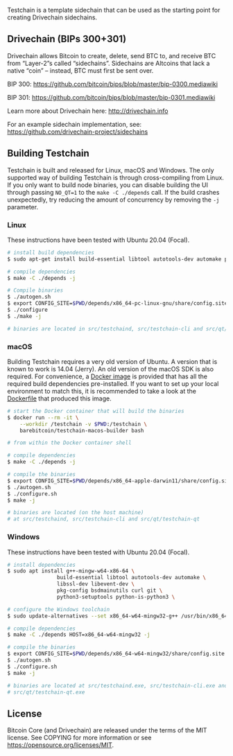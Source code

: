 Testchain is a template sidechain that can be used as the starting point for creating Drivechain sidechains.

## Drivechain (BIPs 300+301)
Drivechain allows Bitcoin to create, delete, send BTC to, and receive BTC from “Layer-2”s called “sidechains”. Sidechains are Altcoins that lack a native “coin” – instead, BTC must first be sent over.

BIP 300: https://github.com/bitcoin/bips/blob/master/bip-0300.mediawiki

BIP 301: https://github.com/bitcoin/bips/blob/master/bip-0301.mediawiki

Learn more about Drivechain here: http://drivechain.info

For an example sidechain implementation, see: https://github.com/drivechain-project/sidechains

## Building Testchain

Testchain is built and released for Linux, macOS and Windows. The only supported
way of building Testchain is through cross-compiling from Linux. If you only want
to build node binaries, you can disable building the UI through passing `NO_QT=1`
to the `make -C ./depends` call. If the build crashes unexpectedly, try reducing
the amount of concurrency by removing the `-j` parameter.

### Linux

These instructions have been tested with Ubuntu 20.04 (Focal).

```bash
# install build dependencies 
$ sudo apt-get install build-essential libtool autotools-dev automake pkg-config libssl-dev libevent-dev bsdmainutils python3

# compile dependencies
$ make -C ./depends -j

# Compile binaries
$ ./autogen.sh
$ export CONFIG_SITE=$PWD/depends/x86_64-pc-linux-gnu/share/config.site
$ ./configure
$ ./make -j

# binaries are located in src/testchaind, src/testchain-cli and src/qt/testchain-qt
```

### macOS

Building Testchain requires a very old version of Ubuntu. A version that is 
known to work is 14.04 (Jerry). An old version of the macOS SDK is also required.
For convenience, a [Docker image](https://hub.docker.com/r/barebitcoin/testchain-macos-builder)
is provided that has all the required build dependencies pre-installed. 
If you want to set up your local environment to match this, it is recommended
to take a look at the [Dockerfile](./contrib/Dockerfile.macosbuilder) that 
produced this image. 

```bash
# start the Docker container that will build the binaries
$ docker run --rm -it \
    --workdir /testchain -v $PWD:/testchain \
    barebitcoin/testchain-macos-builder bash

# from within the Docker container shell

# compile dependencies
$ make -C ./depends -j

# compile the binaries
$ export CONFIG_SITE=$PWD/depends/x86_64-apple-darwin11/share/config.site
$ ./autogen.sh
$ ./configure.sh
$ make -j

# binaries are located (on the host machine) 
# at src/testchaind, src/testchain-cli and src/qt/testchain-qt
```

### Windows

These instructions have been tested with Ubuntu 20.04 (Focal).

```bash
# install dependencies
$ sudo apt install g++-mingw-w64-x86-64 \
                build-essential libtool autotools-dev automake \
                libssl-dev libevent-dev \
                pkg-config bsdmainutils curl git \
                python3-setuptools python-is-python3 \

# configure the Windows toolchain
$ sudo update-alternatives --set x86_64-w64-mingw32-g++ /usr/bin/x86_64-w64-mingw32-g++-posix

# compile dependencies
$ make -C ./depends HOST=x86_64-w64-mingw32 -j

# compile the binaries
$ export CONFIG_SITE=$PWD/depends/x86_64-w64-mingw32/share/config.site
$ ./autogen.sh
$ ./configure.sh
$ make -j

# binaries are located at src/testchaind.exe, src/testchain-cli.exe and
# src/qt/testchain-qt.exe
```


## License
Bitcoin Core (and Drivechain) are released under the terms of the MIT license. See COPYING for more information or see https://opensource.org/licenses/MIT.
